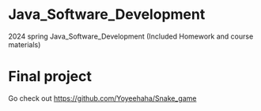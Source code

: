 # Java_Software_Development

2024 spring Java_Software_Development (Included Homework and course materials)

# Final project

Go check out <https://github.com/Yoyeehaha/Snake_game>

